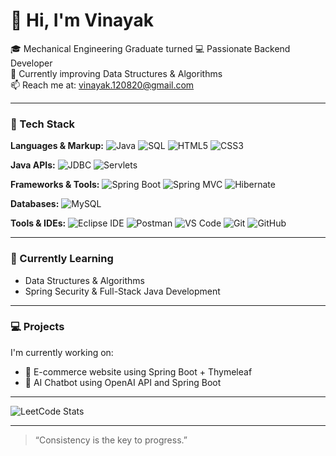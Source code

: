 # 👋 Hi, I'm Vinayak

🎓 Mechanical Engineering Graduate turned 💻 Passionate Backend Developer  
🌱 Currently improving Data Structures & Algorithms  
📫 Reach me at: vinayak.120820@gmail.com

---

### 🚀 Tech Stack

**Languages & Markup:**
![Java](https://img.shields.io/badge/Java-%23ED8B00.svg?style=for-the-badge&logo=java&logoColor=white)
![SQL](https://img.shields.io/badge/SQL-4479A1.svg?style=for-the-badge&logo=postgresql&logoColor=white)
![HTML5](https://img.shields.io/badge/HTML5-%23E34F26.svg?style=for-the-badge&logo=html5&logoColor=white)
![CSS3](https://img.shields.io/badge/CSS3-%231572B6.svg?style=for-the-badge&logo=css3&logoColor=white)

**Java APIs:**
![JDBC](https://img.shields.io/badge/JDBC-007396?style=for-the-badge&logo=java&logoColor=white)
![Servlets](https://img.shields.io/badge/Servlets-FF6F00?style=for-the-badge&logo=java&logoColor=white)


**Frameworks & Tools:**
![Spring Boot](https://img.shields.io/badge/Spring%20Boot-6DB33F?style=for-the-badge&logo=spring-boot&logoColor=white)
![Spring MVC](https://img.shields.io/badge/Spring%20MVC-6DB33F?style=for-the-badge&logo=spring&logoColor=white)
![Hibernate](https://img.shields.io/badge/Hibernate-59666C?style=for-the-badge&logo=hibernate&logoColor=white)


**Databases:**
![MySQL](https://img.shields.io/badge/MySQL-005C84?style=for-the-badge&logo=mysql&logoColor=white)

**Tools & IDEs:**
![Eclipse IDE](https://img.shields.io/badge/IDE-Eclipse-purple?logo=eclipse-ide)
![Postman](https://img.shields.io/badge/Tested%20with-Postman-orange?logo=postman)
![VS Code](https://img.shields.io/badge/VS%20Code-007ACC?style=for-the-badge&logo=visual-studio-code&logoColor=white)
![Git](https://img.shields.io/badge/Git-F05032?style=for-the-badge&logo=git&logoColor=white)
![GitHub](https://img.shields.io/badge/GitHub-181717?style=for-the-badge&logo=github&logoColor=white)

---

### 🧠 Currently Learning
- Data Structures & Algorithms  
- Spring Security & Full-Stack Java Development  

---

### 💻 Projects
I'm currently working on:
- 🛒 E-commerce website using Spring Boot + Thymeleaf
- 🤖 AI Chatbot using OpenAI API and Spring Boot

---

![LeetCode Stats](https://leetcard.jacoblin.cool/vinayak-v12?theme=dark&font=Jost&ext=heatmap)

---

> “Consistency is the key to progress.”

